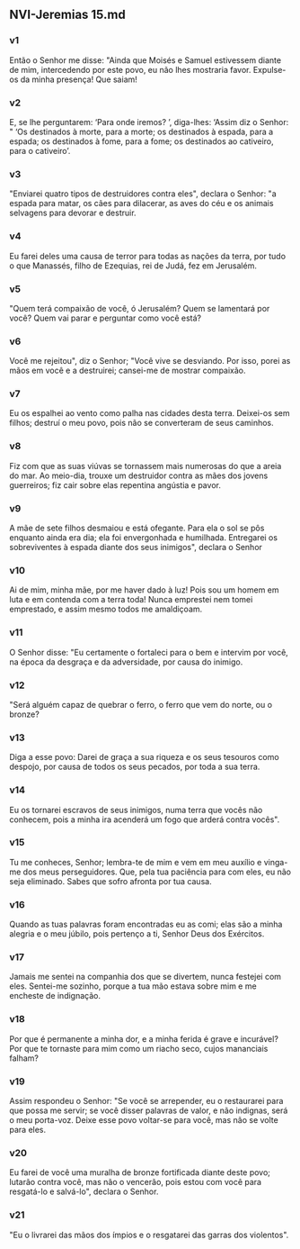 ## NVI-Jeremias 15.md
### v1
 Então o Senhor me disse: "Ainda que Moisés e Samuel estivessem diante de mim, intercedendo por este povo, eu não lhes mostraria favor. Expulse-os da minha presença! Que saiam!
### v2
 E, se lhe perguntarem: ‘Para onde iremos? ’, diga-lhes: ‘Assim diz o Senhor: " ‘Os destinados à morte, para a morte; os destinados à espada, para a espada; os destinados à fome, para a fome; os destinados ao cativeiro, para o cativeiro’.
### v3
 "Enviarei quatro tipos de destruidores contra eles", declara o Senhor: "a espada para matar, os cães para dilacerar, as aves do céu e os animais selvagens para devorar e destruir.
### v4
 Eu farei deles uma causa de terror para todas as nações da terra, por tudo o que Manassés, filho de Ezequias, rei de Judá, fez em Jerusalém.
### v5
 "Quem terá compaixão de você, ó Jerusalém? Quem se lamentará por você? Quem vai parar e perguntar como você está?
### v6
 Você me rejeitou", diz o Senhor; "Você vive se desviando. Por isso, porei as mãos em você e a destruirei; cansei-me de mostrar compaixão.
### v7
 Eu os espalhei ao vento como palha nas cidades desta terra. Deixei-os sem filhos; destruí o meu povo, pois não se converteram de seus caminhos.
### v8
 Fiz com que as suas viúvas se tornassem mais numerosas do que a areia do mar. Ao meio-dia, trouxe um destruidor contra as mães dos jovens guerreiros; fiz cair sobre elas repentina angústia e pavor.
### v9
 A mãe de sete filhos desmaiou e está ofegante. Para ela o sol se pôs enquanto ainda era dia; ela foi envergonhada e humilhada. Entregarei os sobreviventes à espada diante dos seus inimigos", declara o Senhor
### v10
 Ai de mim, minha mãe, por me haver dado à luz! Pois sou um homem em luta e em contenda com a terra toda! Nunca emprestei nem tomei emprestado, e assim mesmo todos me amaldiçoam.
### v11
 O Senhor disse: "Eu certamente o fortaleci para o bem e intervim por você, na época da desgraça e da adversidade, por causa do inimigo.
### v12
 "Será alguém capaz de quebrar o ferro, o ferro que vem do norte, ou o bronze?
### v13
 Diga a esse povo: Darei de graça a sua riqueza e os seus tesouros como despojo, por causa de todos os seus pecados, por toda a sua terra.
### v14
 Eu os tornarei escravos de seus inimigos, numa terra que vocês não conhecem, pois a minha ira acenderá um fogo que arderá contra vocês".
### v15
 Tu me conheces, Senhor; lembra-te de mim e vem em meu auxílio e vinga-me dos meus perseguidores. Que, pela tua paciência para com eles, eu não seja eliminado. Sabes que sofro afronta por tua causa.
### v16
 Quando as tuas palavras foram encontradas eu as comi; elas são a minha alegria e o meu júbilo, pois pertenço a ti, Senhor Deus dos Exércitos.
### v17
 Jamais me sentei na companhia dos que se divertem, nunca festejei com eles. Sentei-me sozinho, porque a tua mão estava sobre mim e me encheste de indignação.
### v18
 Por que é permanente a minha dor, e a minha ferida é grave e incurável? Por que te tornaste para mim como um riacho seco, cujos mananciais falham?
### v19
 Assim respondeu o Senhor: "Se você se arrepender, eu o restaurarei para que possa me servir; se você disser palavras de valor, e não indignas, será o meu porta-voz. Deixe esse povo voltar-se para você, mas não se volte para eles.
### v20
 Eu farei de você uma muralha de bronze fortificada diante deste povo; lutarão contra você, mas não o vencerão, pois estou com você para resgatá-lo e salvá-lo", declara o Senhor.
### v21
 "Eu o livrarei das mãos dos ímpios e o resgatarei das garras dos violentos".
